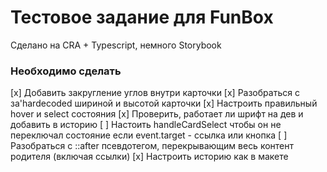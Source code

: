 # Тестовое задание для FunBox

Сделано на CRA + Typescript, немного Storybook

### Необходимо сделать

[x] Добавить закругление углов внутри карточки
[x] Разобраться с за'hardecoded шириной и высотой карточки
[x] Настроить правильный hover и select состояния
[x] Проверить, работает ли шрифт на дев и добавить в историю
[ ] Настоить handleCardSelect чтобы он не переключал состояние если event.target - ссылка или кнопка
[ ] Разобраться с ::after псевдотегом, перекрывающим весь контент родителя (включая ссылки)
[x] Настроить историю как в макете

